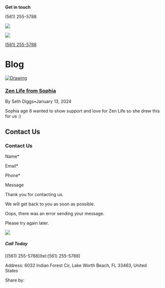**Get in touch**

(561) 255-5788

[![](https://irp.cdn-website.com/ec518403/dms3rep/multi/Zen-life-logo-black-1920w.webp)](https://www.gozen.life/)

[![](https://irp.cdn-website.com/ec518403/dms3rep/multi/Zen-Life-Logo-1920w.webp)](https://www.gozen.life/)

[(561) 255-5788](https://www.gozen.life/)

# Blog

[![Drawing](https://lirp.cdn-website.com/ec518403/dms3rep/multi/opt/Screen+Shot+2024-01-13+at+11.38.55+AM-1920w.png)](https://www.gozen.life/zen-life-from-sophia)

### [Zen Life from Sophia](https://www.gozen.life/zen-life-from-sophia)

By Seth Diggs•January 13, 2024

Sophia age 8 wanted to show support and love for Zen Life so she drew this for us :)

## Contact Us

### Contact Us

Name\*

Email\*

Phone\*

Message

Thank you for contacting us.

We will get back to you as soon as possible.

Oops, there was an error sending your message.

Please try again later.

![](https://irp.cdn-website.com/ec518403/dms3rep/multi/zen-life-shadow-373w.webp)

##### Call Today

[(561) 255-5788](tel:(561) 255-5788)

Address: 6032 Indian Forest Cir, Lake Worth Beach, FL 33463, United States

Share by: